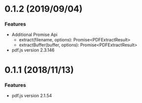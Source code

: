 <a name="0.1.2"></a>
# 0.1.2 (2019/09/04)
### Features
* Additional Promise Api
  - extract(filename, options): Promise&lt;PDFExtractResult&gt;
  - extractBuffer(buffer, options): Promise&lt;PDFExtractResult&gt;
* pdf.js version 2.3.146
 
<a name="0.1.1"></a>
# 0.1.1 (2018/11/13)
### Features
* pdf.js version 2.1.54
